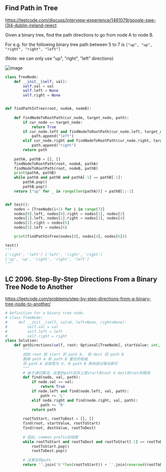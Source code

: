 ## Find Path in Tree
https://leetcode.com/discuss/interview-experience/1461079/google-swe-l3l4-dublin-ireland-reject

Given a binary tree, find the path directions to go from node A to node B. 

For e.g. for the following binary tree path between 5 to 7 is `["up", "up", "right", "right", "left"]` 

(Note: we can only use "up", "right", "left" directions)

![image](https://user-images.githubusercontent.com/81414394/189750198-de32ff95-20c6-4a9e-b9bf-e875018fe1c2.png)

```py
class TreeNode:
    def __init__(self, val):
        self.val = val
        self.left = None
        self.right = None


def findPathInTree(root, nodeA, nodeB):
    
    def findNodeToRootPath(cur_node, target_node, path):
        if cur_node == target_node:
            return True
        if cur_node.left and findNodeToRootPath(cur_node.left, target_node, path):
            path.append("left")
        elif cur_node.right and findNodeToRootPath(cur_node.right, target_node, path):
            path.append("right")
        return path
    
    pathA, pathB = [], []
    findNodeToRootPath(root, nodeA, pathA)
    findNodeToRootPath(root, nodeB, pathB)
    print(pathA, pathB)
    while pathA and pathB and pathA[-1] == pathB[-1]:
        pathA.pop()
        pathB.pop()
    return ["up" for _ in range(len(pathA))] + pathB[::-1]


def test():
    nodes = [TreeNode(i+1) for i in range(7)]
    nodes[0].left, nodes[0].right = nodes[1], nodes[2]
    nodes[1].left, nodes[1].right = nodes[3], nodes[4]
    nodes[2].right = nodes[5]
    nodes[5].left = nodes[6]

    print(findPathInTree(nodes[0], nodes[4], nodes[6]))

test()
"""
['right', 'left'] ['left', 'right', 'right']
['up', 'up', 'right', 'right', 'left']
"""
```



## LC 2096. Step-By-Step Directions From a Binary Tree Node to Another
https://leetcode.com/problems/step-by-step-directions-from-a-binary-tree-node-to-another/


```py
# Definition for a binary tree node.
# class TreeNode:
#     def __init__(self, val=0, left=None, right=None):
#         self.val = val
#         self.left = left
#         self.right = right
class Solution:
    def getDirections(self, root: Optional[TreeNode], startValue: int, destValue: int) -> str:
        """
        找到 root 到 start 的 path A， 到 dest 的 path B
        删掉 path A 和 path B 重合的前缀
        将 path A 全部改为 U，与 path B 剩余部分联合即可
        """
        # 由于递归算法，这里的path实际上是start到root & dest到root的路径
        def find(node, val, path):
            if node.val == val:
                return True
            if node.left and find(node.left, val, path):
                path += 'L'
            elif node.right and find(node.right, val, path):
                path += 'R'
            return path
        
        rootToStart, rootToDest = [], []
        find(root, startValue, rootToStart)
        find(root, destValue, rootToDest)
        
        # 因此，common prefix在结尾
        while rootToStart and rootToDest and rootToStart[-1] == rootToDest[-1]:
            rootToStart.pop()
            rootToDest.pop()
        
        # 注意反转path
        return ''.join('U'*len(rootToStart)) + ''.join(reversed(rootToDest))
```
